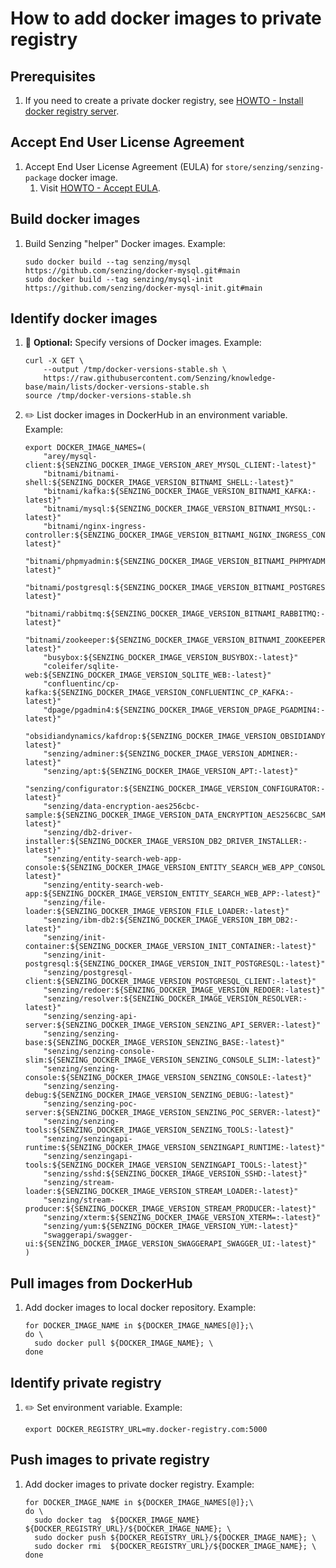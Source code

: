 # How to add docker images to private registry

## Prerequisites

1. If you need to create a private docker registry, see
       [HOWTO - Install docker registry server](https://github.com/Senzing/knowledge-base/blob/main/HOWTO/install-docker-registry-server.md).

## Accept End User License Agreement

1. Accept End User License Agreement (EULA) for `store/senzing/senzing-package` docker image.
    1. Visit [HOWTO - Accept EULA](https://github.com/Senzing/knowledge-base/blob/main/HOWTO/accept-eula.md#storesenzingsenzing-package-docker-image).

## Build docker images

1. Build Senzing "helper" Docker images.
   Example:

    ```console
    sudo docker build --tag senzing/mysql        https://github.com/senzing/docker-mysql.git#main
    sudo docker build --tag senzing/mysql-init   https://github.com/senzing/docker-mysql-init.git#main
    ```

## Identify docker images

1. :thinking: **Optional:**
   Specify versions of Docker images.
   Example:

    ```console
    curl -X GET \
        --output /tmp/docker-versions-stable.sh \
        https://raw.githubusercontent.com/Senzing/knowledge-base/main/lists/docker-versions-stable.sh
    source /tmp/docker-versions-stable.sh

    ```

1. :pencil2: List docker images in DockerHub in an environment variable.
   Example:

    ```console
    export DOCKER_IMAGE_NAMES=(
        "arey/mysql-client:${SENZING_DOCKER_IMAGE_VERSION_AREY_MYSQL_CLIENT:-latest}"
        "bitnami/bitnami-shell:${SENZING_DOCKER_IMAGE_VERSION_BITNAMI_SHELL:-latest}"
        "bitnami/kafka:${SENZING_DOCKER_IMAGE_VERSION_BITNAMI_KAFKA:-latest}"
        "bitnami/mysql:${SENZING_DOCKER_IMAGE_VERSION_BITNAMI_MYSQL:-latest}"
        "bitnami/nginx-ingress-controller:${SENZING_DOCKER_IMAGE_VERSION_BITNAMI_NGINX_INGRESS_CONTROLLER:-latest}"
        "bitnami/phpmyadmin:${SENZING_DOCKER_IMAGE_VERSION_BITNAMI_PHPMYADMIN:-latest}"
        "bitnami/postgresql:${SENZING_DOCKER_IMAGE_VERSION_BITNAMI_POSTGRESQL:-latest}"
        "bitnami/rabbitmq:${SENZING_DOCKER_IMAGE_VERSION_BITNAMI_RABBITMQ:-latest}"
        "bitnami/zookeeper:${SENZING_DOCKER_IMAGE_VERSION_BITNAMI_ZOOKEEPER:-latest}"
        "busybox:${SENZING_DOCKER_IMAGE_VERSION_BUSYBOX:-latest}"
        "coleifer/sqlite-web:${SENZING_DOCKER_IMAGE_VERSION_SQLITE_WEB:-latest}"
        "confluentinc/cp-kafka:${SENZING_DOCKER_IMAGE_VERSION_CONFLUENTINC_CP_KAFKA:-latest}"
        "dpage/pgadmin4:${SENZING_DOCKER_IMAGE_VERSION_DPAGE_PGADMIN4:-latest}"
        "obsidiandynamics/kafdrop:${SENZING_DOCKER_IMAGE_VERSION_OBSIDIANDYNAMICS_KAFDROP:-latest}"
        "senzing/adminer:${SENZING_DOCKER_IMAGE_VERSION_ADMINER:-latest}"
        "senzing/apt:${SENZING_DOCKER_IMAGE_VERSION_APT:-latest}"
        "senzing/configurator:${SENZING_DOCKER_IMAGE_VERSION_CONFIGURATOR:-latest}"
        "senzing/data-encryption-aes256cbc-sample:${SENZING_DOCKER_IMAGE_VERSION_DATA_ENCRYPTION_AES256CBC_SAMPLE:-latest}"
        "senzing/db2-driver-installer:${SENZING_DOCKER_IMAGE_VERSION_DB2_DRIVER_INSTALLER:-latest}"
        "senzing/entity-search-web-app-console:${SENZING_DOCKER_IMAGE_VERSION_ENTITY_SEARCH_WEB_APP_CONSOLE:-latest}"
        "senzing/entity-search-web-app:${SENZING_DOCKER_IMAGE_VERSION_ENTITY_SEARCH_WEB_APP:-latest}"
        "senzing/file-loader:${SENZING_DOCKER_IMAGE_VERSION_FILE_LOADER:-latest}"
        "senzing/ibm-db2:${SENZING_DOCKER_IMAGE_VERSION_IBM_DB2:-latest}"
        "senzing/init-container:${SENZING_DOCKER_IMAGE_VERSION_INIT_CONTAINER:-latest}"
        "senzing/init-postgresql:${SENZING_DOCKER_IMAGE_VERSION_INIT_POSTGRESQL:-latest}"
        "senzing/postgresql-client:${SENZING_DOCKER_IMAGE_VERSION_POSTGRESQL_CLIENT:-latest}"
        "senzing/redoer:${SENZING_DOCKER_IMAGE_VERSION_REDOER:-latest}"
        "senzing/resolver:${SENZING_DOCKER_IMAGE_VERSION_RESOLVER:-latest}"
        "senzing/senzing-api-server:${SENZING_DOCKER_IMAGE_VERSION_SENZING_API_SERVER:-latest}"
        "senzing/senzing-base:${SENZING_DOCKER_IMAGE_VERSION_SENZING_BASE:-latest}"
        "senzing/senzing-console-slim:${SENZING_DOCKER_IMAGE_VERSION_SENZING_CONSOLE_SLIM:-latest}"
        "senzing/senzing-console:${SENZING_DOCKER_IMAGE_VERSION_SENZING_CONSOLE:-latest}"
        "senzing/senzing-debug:${SENZING_DOCKER_IMAGE_VERSION_SENZING_DEBUG:-latest}"
        "senzing/senzing-poc-server:${SENZING_DOCKER_IMAGE_VERSION_SENZING_POC_SERVER:-latest}"
        "senzing/senzing-tools:${SENZING_DOCKER_IMAGE_VERSION_SENZING_TOOLS:-latest}"
        "senzing/senzingapi-runtime:${SENZING_DOCKER_IMAGE_VERSION_SENZINGAPI_RUNTIME:-latest}"
        "senzing/senzingapi-tools:${SENZING_DOCKER_IMAGE_VERSION_SENZINGAPI_TOOLS:-latest}"
        "senzing/sshd:${SENZING_DOCKER_IMAGE_VERSION_SSHD:-latest}"
        "senzing/stream-loader:${SENZING_DOCKER_IMAGE_VERSION_STREAM_LOADER:-latest}"
        "senzing/stream-producer:${SENZING_DOCKER_IMAGE_VERSION_STREAM_PRODUCER:-latest}"
        "senzing/xterm:${SENZING_DOCKER_IMAGE_VERSION_XTERM=:-latest}"
        "senzing/yum:${SENZING_DOCKER_IMAGE_VERSION_YUM:-latest}"
        "swaggerapi/swagger-ui:${SENZING_DOCKER_IMAGE_VERSION_SWAGGERAPI_SWAGGER_UI:-latest}"
    )
    ```

## Pull images from DockerHub

1. Add docker images to local docker repository.
   Example:

    ```console
    for DOCKER_IMAGE_NAME in ${DOCKER_IMAGE_NAMES[@]};\
    do \
      sudo docker pull ${DOCKER_IMAGE_NAME}; \
    done
    ```

## Identify private registry

1. :pencil2: Set environment variable.
   Example:

    ```console
    export DOCKER_REGISTRY_URL=my.docker-registry.com:5000
    ```

## Push images to private registry

1. Add docker images to private docker registry.
   Example:

    ```console
    for DOCKER_IMAGE_NAME in ${DOCKER_IMAGE_NAMES[@]};\
    do \
      sudo docker tag  ${DOCKER_IMAGE_NAME} ${DOCKER_REGISTRY_URL}/${DOCKER_IMAGE_NAME}; \
      sudo docker push ${DOCKER_REGISTRY_URL}/${DOCKER_IMAGE_NAME}; \
      sudo docker rmi  ${DOCKER_REGISTRY_URL}/${DOCKER_IMAGE_NAME}; \
    done
    ```
